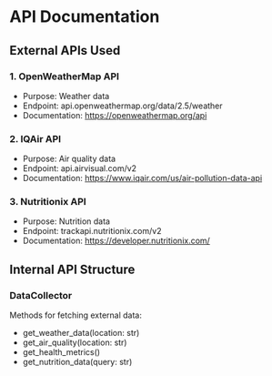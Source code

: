 # API Documentation

## External APIs Used

### 1. OpenWeatherMap API
- Purpose: Weather data
- Endpoint: api.openweathermap.org/data/2.5/weather
- Documentation: https://openweathermap.org/api

### 2. IQAir API
- Purpose: Air quality data
- Endpoint: api.airvisual.com/v2
- Documentation: https://www.iqair.com/us/air-pollution-data-api

### 3. Nutritionix API
- Purpose: Nutrition data
- Endpoint: trackapi.nutritionix.com/v2
- Documentation: https://developer.nutritionix.com/

## Internal API Structure

### DataCollector
Methods for fetching external data:
- get_weather_data(location: str)
- get_air_quality(location: str)
- get_health_metrics()
- get_nutrition_data(query: str) 